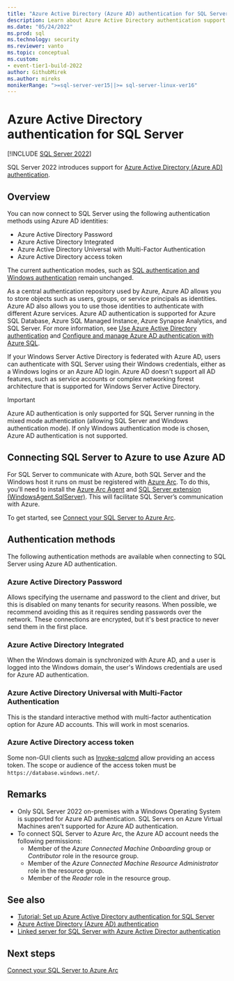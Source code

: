 ```yaml
---
title: "Azure Active Directory (Azure AD) authentication for SQL Server overview"
description: Learn about Azure Active Directory authentication support for SQL Server
ms.date: "05/24/2022"
ms.prod: sql
ms.technology: security
ms.reviewer: vanto
ms.topic: conceptual
ms.custom:
- event-tier1-build-2022
author: GithubMirek
ms.author: mireks
monikerRange: ">=sql-server-ver15||>= sql-server-linux-ver16"
---
```


# Azure Active Directory authentication for SQL Server

[!INCLUDE [SQL Server 2022](../../../includes/applies-to-version/sqlserver2022.md)]

SQL Server 2022 introduces support for [Azure Active Directory (Azure AD) authentication](/azure/active-directory/authentication/overview-authentication).

## Overview

You can now connect to SQL Server using the following authentication methods using Azure AD identities:

- Azure Active Directory Password
- Azure Active Directory Integrated
- Azure Active Directory Universal with Multi-Factor Authentication
- Azure Active Directory access token

The current authentication modes, such as [SQL authentication and Windows authentication](/sql/relational-databases/security/choose-an-authentication-mode) remain unchanged.

As a central authentication repository used by Azure, Azure AD allows you to store objects such as users, groups, or service principals as identities. Azure AD also allows you to use those identities to authenticate with different Azure services. Azure AD authentication is supported for Azure SQL Database, Azure SQL Managed Instance, Azure Synapse Analytics, and SQL Server. For more information, see [Use Azure Active Directory authentication](/azure/azure-sql/database/authentication-aad-overview) and [Configure and manage Azure AD authentication with Azure SQL](/azure/azure-sql/database/authentication-aad-configure).

If your Windows Server Active Directory is federated with Azure AD, users can authenticate with SQL Server using their Windows credentials, either as a Windows logins or an Azure AD login. Azure AD doesn't support all AD features, such as service accounts or complex networking forest architecture that is supported for Windows Server Active Directory.

> [!IMPORTANT]
> Azure AD authentication is only supported for SQL Server running in the mixed mode authentication (allowing SQL Server and Windows authentication mode). If only Windows authentication mode is chosen, Azure AD authentication is not supported.

## Connecting SQL Server to Azure to use Azure AD

For SQL Server to communicate with Azure, both SQL Server and the Windows host it runs on must be registered with [Azure Arc](/sql/sql-server/azure-arc/overview). To do this, you'll need to install the [Azure Arc Agent](/azure/azure-arc/servers/overview) and [SQL Server extension (WindowsAgent.SqlServer)](/sql/sql-server/azure-arc/overview). This will facilitate SQL Server’s  communication with Azure.

To get started, see [Connect your SQL Server to Azure Arc](/sql/sql-server/azure-arc/connect).

## Authentication methods

The following authentication methods are available when connecting to SQL Server using Azure AD authentication.

### Azure Active Directory Password

Allows specifying the username and password to the client and driver, but this is disabled on many tenants for security reasons. When possible, we recommend avoiding this as it requires sending passwords over the network. These connections are encrypted, but it's best practice to never send them in the first place.

### Azure Active Directory Integrated

When the Windows domain is synchronized with Azure AD, and a user is logged into the Windows domain, the user's Windows credentials are used for Azure AD authentication.

### Azure Active Directory Universal with Multi-Factor Authentication

This is the standard interactive method with multi-factor authentication option for Azure AD accounts. This will work in most scenarios.

### Azure Active Directory access token

Some non-GUI clients such as [Invoke-sqlcmd](/powershell/module/sqlserver/invoke-sqlcmd) allow providing an access token. The scope or audience of the access token must be `https://database.windows.net/`.

## Remarks

- Only SQL Server 2022 on-premises with a Windows Operating System is supported for Azure AD authentication. SQL Servers on Azure Virtual Machines aren't supported for Azure AD authentication.
- To connect SQL Server to Azure Arc, the Azure AD account needs the following permissions:
  - Member of the *Azure Connected Machine Onboarding* group or *Contributor* role in the resource group.
  - Member of the *Azure Connected Machine Resource Administrator* role in the resource group.
  - Member of the *Reader* role in the resource group.

## See also

- [Tutorial: Set up Azure Active Directory authentication for SQL Server](azure-ad-authentication-sql-server-setup-tutorial.md)
- [Azure Active Directory (Azure AD) authentication](/azure/active-directory/authentication/overview-authentication)
- [Linked server for SQL Server with Azure Active Director authentication](azure-ad-authentication-sql-server-linked-server.md)

## Next steps

[Connect your SQL Server to Azure Arc](/sql/sql-server/azure-arc/connect)
